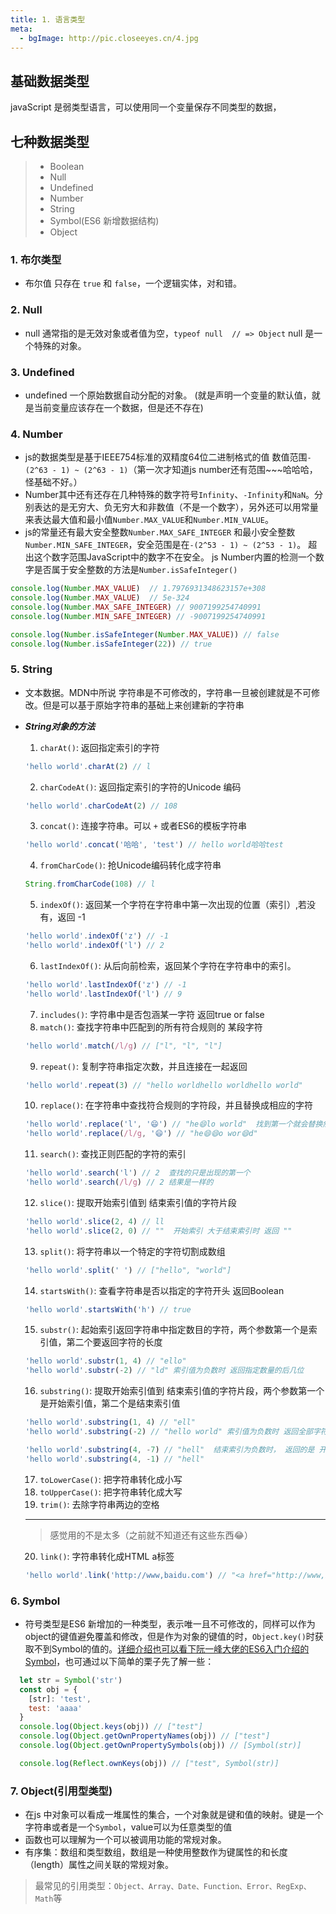 ```yaml
---
title: 1. 语言类型
meta: 
  - bgImage: http://pic.closeeyes.cn/4.jpg
---
```

## 基础数据类型

javaScript 是弱类型语言，可以使用同一个变量保存不同类型的数据，

## 七种数据类型

> - Boolean
> - Null
> - Undefined
> - Number
> - String
> - Symbol(ES6 新增数据结构)
> - Object

### 1. 布尔类型
  - 布尔值 只存在 ```true``` 和 ```false```，一个逻辑实体，对和错。
### 2. Null
  - null 通常指的是无效对象或者值为空，```typeof null  // => Object``` null 是一个特殊的对象。
### 3. Undefined
  - undefined 一个原始数据自动分配的对象。
  (就是声明一个变量的默认值，就是当前变量应该存在一个数据，但是还不存在)
### 4. Number
  - js的数据类型是基于IEEE754标准的双精度64位二进制格式的值 数值范围`-(2^63 - 1) ~ (2^63 - 1)`（第一次才知道js number还有范围~~~哈哈哈， 怪基础不好。）
  - Number其中还有还存在几种特殊的数字符号`Infinity`、`-Infinity`和`NaN`。分别表达的是无穷大、负无穷大和非数值（不是一个数字），另外还可以用常量来表达最大值和最小值`Number.MAX_VALUE`和`Number.MIN_VALUE`。
  - js的常量还有最大安全整数`Number.MAX_SAFE_INTEGER` 和最小安全整数`Number.MIN_SAFE_INTEGER`，安全范围是在`-(2^53 - 1) ~ (2^53 - 1)`。
  超出这个数字范围JavaScript中的数字不在安全。
  js Number内置的检测一个数字是否属于安全整数的方法是`Number.isSafeInteger()`
  ```js
  console.log(Number.MAX_VALUE)  // 1.7976931348623157e+308
  console.log(Number.MAX_VALUE)  // 5e-324
  console.log(Number.MAX_SAFE_INTEGER) // 9007199254740991
  console.log(Number.MIN_SAFE_INTEGER) // -9007199254740991

  console.log(Number.isSafeInteger(Number.MAX_VALUE)) // false
  console.log(Number.isSafeInteger(22)) // true
  ```
### 5. String
  - 文本数据。MDN中所说 字符串是不可修改的，字符串一旦被创建就是不可修改。但是可以基于原始字符串的基础上来创建新的字符串
  - ***String对象的方法***

    1. `charAt()`: 返回指定索引的字符
    ```js
    'hello world'.charAt(2) // l
    ```
    2. `charCodeAt()`: 返回指定索引的字符的Unicode 编码
    ```js
    'hello world'.charCodeAt(2) // 108
    ```
    3. `concat()`: 连接字符串。可以 `+` 或者ES6的模板字符串
    ```js
    'hello world'.concat('哈哈', 'test') // hello world哈哈test
    ```
    4. `fromCharCode()`: 抢Unicode编码转化成字符串
    ```js
    String.fromCharCode(108) // l
    ```
    5. `indexOf()`: 返回某一个字符在字符串中第一次出现的位置（索引）,若没有，返回 -1
    ```js
    'hello world'.indexOf('z') // -1
    'hello world'.indexOf('l') // 2
    ```
    6. `lastIndexOf()`: 从后向前检索，返回某个字符在字符串中的索引。
    ```js
    'hello world'.lastIndexOf('z') // -1
    'hello world'.lastIndexOf('l') // 9
    ```
    7. `includes()`: 字符串中是否包涵某一字符  返回true or false
    8. `match()`: 查找字符串中匹配到的所有符合规则的 某段字符
    ```js
    'hello world'.match(/l/g) // ["l", "l", "l"]
    ```
    9. `repeat()`: 复制字符串指定次数，并且连接在一起返回
    ```js
    'hello world'.repeat(3) // "hello worldhello worldhello world"
    ```
    10. `replace()`: 在字符串中查找符合规则的字符段，并且替换成相应的字符
    ```js
    'hello world'.replace('l', '😄') // "he😄lo world"  找到第一个就会替换然后直接返回新的字符串
    'hello world'.replace(/l/g, '😄') // "he😄😄o wor😄d"
    ```
    11. `search()`: 查找正则匹配的字符的索引
    ```js
    'hello world'.search('l') // 2  查找的只是出现的第一个
    'hello world'.search(/l/g) // 2 结果是一样的
    ```
    12. `slice()`: 提取开始索引值到 结束索引值的字符片段
    ```js
    'hello world'.slice(2, 4) // ll
    'hello world'.slice(2, 0) // ""  开始索引 大于结束索引时 返回 ""
    ```
    13. `split()`: 将字符串以一个特定的字符切割成数组
    ```js
    'hello world'.split(' ') // ["hello", "world"]
    ```
    14. `startsWith()`: 查看字符串是否以指定的字符开头 返回Boolean
    ```js
    'hello world'.startsWith('h') // true
    ```
    15. `substr()`: 起始索引返回字符串中指定数目的字符，两个参数第一个是索引值，第二个要返回字符的长度
    ```js
    'hello world'.substr(1, 4) // "ello"
    'hello world'.substr(-2) // "ld" 索引值为负数时 返回指定数量的后几位
    ```
    16. `substring()`: 提取开始索引值到 结束索引值的字符片段，两个参数第一个是开始索引值，第二个是结束索引值
    ```js
    'hello world'.substring(1, 4) // "ell"
    'hello world'.substring(-2) // "hello world" 索引值为负数时 返回全部字符串

    'hello world'.substring(4, -7) // "hell"  结束索引为负数时， 返回的是 开始索引之前的字符片段
    'hello world'.substring(4, -1) // "hell"
    ```
    17. `toLowerCase()`: 把字符串转化成小写
    18. `toUpperCase()`: 把字符串转化成大写
    19. `trim()`: 去除字符串两边的空格
    ---
    > 感觉用的不是太多（之前就不知道还有这些东西😂）

    20. `link()`: 字符串转化成HTML a标签
    ```js
    'hello world'.link('http://www,baidu.com') // "<a href="http://www,baidu.com">hello world</a>"
    ```

### 6. Symbol
  - 符号类型是ES6 新增加的一种类型，表示唯一且不可修改的，同样可以作为object的键值避免覆盖和修改，但是作为对象的键值的时，`Object.key()`时获取不到Symbol的值的。[详细介绍也可以看下阮一峰大佬的ES6入门介绍的Symbol](http://es6.ruanyifeng.com/#docs/symbol)，也可通过以下简单的栗子先了解一些：
  ```js
    let str = Symbol('str')
    const obj = {
      [str]: 'test',
      test: 'aaaa'
    }
    console.log(Object.keys(obj)) // ["test"]
    console.log(Object.getOwnPropertyNames(obj)) // ["test"]
    console.log(Object.getOwnPropertySymbols(obj)) // [Symbol(str)]

    console.log(Reflect.ownKeys(obj)) // ["test", Symbol(str)]
  ```

### 7. Object(引用型类型)
  - 在js 中对象可以看成一堆属性的集合，一个对象就是键和值的映射。键是一个字符串或者是一个`Symbol`，value可以为任意类型的值
  - 函数也可以理解为一个可以被调用功能的常规对象。
  - 有序集：数组和类型数组，数组是一种使用整数作为键属性的和长度（length）属性之间关联的常规对象。

  > 最常见的引用类型：`Object、Array、Date、Function、Error、RegExp、Math`等